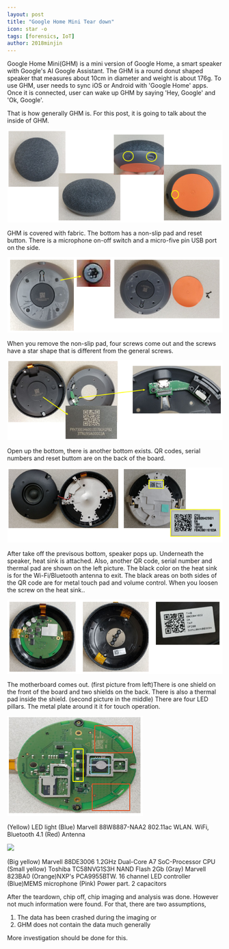 ```yaml
---
layout: post
title: "Google Home Mini Tear down"
icon: star -o
tags: [forensics, IoT]
author: 2018minjin
---
```


Google Home Mini(GHM) is a mini version of Google Home, a smart speaker with Google's AI Google Assistant. The GHM is a round donut shaped speaker that measures about 10cm in diameter and weight is about 176g. To use GHM, user needs to sync iOS or Android with 'Google Home' apps. Once it is connected, user can wake up GHM by saying 'Hey, Google' and 'Ok, Google'.

That is how generally GHM is. For this post, it is going to talk about the inside of GHM.

<img src = "/img/08GHM01.PNG" style="text-align: center;" />

GHM is covered with fabric. The bottom has a non-slip pad and reset button. There is a microphone on-off switch and a micro-five pin USB port on the side.


<img src = "/img/08GHM02.PNG" style="text-align: center;" />

When you remove the non-slip pad, four screws come out and the screws have a star shape that is different from the general screws.


<img src = "/img/08GHM03.PNG" style="text-align: center;" />

Open up the bottom, there is another bottom exists. QR codes, serial numbers and reset buttom are on the back of the board.


<img src = "/img/08GHM04.PNG" style="text-align: center;" />

After take off the previsous bottom, speaker pops up. Underneath the speaker, heat sink is attached. Also, another QR code, serial number and thermal pad are shown on the left picture. The black color on the heat sink is for the Wi-Fi/Bluetooth antenna to exit. The black areas on both sides of the QR code are for metal touch pad and volume control.
When you loosen the screw on the heat sink..

<img src = "/img/08GHM05.PNG" style="text-align: center;" />

The motherboard comes out. (first picture from left)There is one shield on the front of the board and two shields on the back. There is also a thermal pad inside the shield.
(second picture in the middle) There are four LED pillars. The metal plate around it it for touch operation.

<img src = "/img/08GHM06.PNG" style="text-align: center;" />

(Yellow) LED light
(Blue) Marvell 88W8887-NAA2 802.11ac WLAN. WiFi, Bluetooth 4.1
(Red) Antenna

<img src = "/img/G08GHM07.PNG" style="text-align: center;" />

(Big yellow) Marvell 88DE3006 1.2GHz Dual-Core A7 SoC-Processor CPU
(Small yellow) Toshiba TC58NVG1S3H NAND Flash 2Gb 
(Gray) Marvell 823BA0
(Orange)NXP's PCA9955BTW. 16 channel LED controller
(Blue)MEMS microphone
(Pink) Power part. 2 capacitors

After the teardown, chip off, chip imaging and analysis was done. However not much information were found. 
For that, there are two assumptions,
1. The data has been crashed during the imaging or
2. GHM does not contain the data much generally

More investigation should be done for this.
